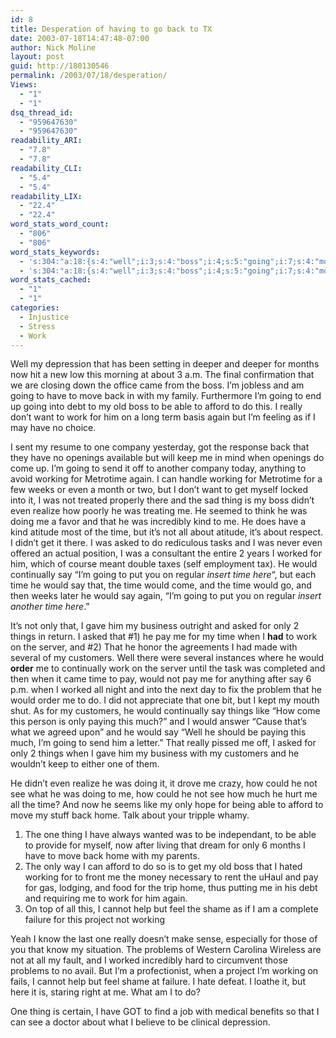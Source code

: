 ```yaml
---
id: 8
title: Desperation of having to go back to TX
date: 2003-07-18T14:47:48-07:00
author: Nick Moline
layout: post
guid: http://180130546
permalink: /2003/07/18/desperation/
Views:
  - "1"
  - "1"
dsq_thread_id:
  - "959647630"
  - "959647630"
readability_ARI:
  - "7.8"
  - "7.8"
readability_CLI:
  - "5.4"
  - "5.4"
readability_LIX:
  - "22.4"
  - "22.4"
word_stats_word_count:
  - "806"
  - "806"
word_stats_keywords:
  - 's:304:"a:18:{s:4:"well";i:3;s:4:"boss";i:4;s:5:"going";i:7;s:4:"move";i:3;s:4:"able";i:3;s:6:"afford";i:3;s:6:"really";i:3;s:4:"work";i:4;s:4:"come";i:3;s:7:"working";i:5;s:5:"thing";i:3;s:4:"time";i:9;s:5:"asked";i:4;s:6:"worked";i:3;s:11:"continually";i:3;s:6:"things";i:3;s:9:"customers";i:3;s:4:"home";i:3;}";'
  - 's:304:"a:18:{s:4:"well";i:3;s:4:"boss";i:4;s:5:"going";i:7;s:4:"move";i:3;s:4:"able";i:3;s:6:"afford";i:3;s:6:"really";i:3;s:4:"work";i:4;s:4:"come";i:3;s:7:"working";i:5;s:5:"thing";i:3;s:4:"time";i:9;s:5:"asked";i:4;s:6:"worked";i:3;s:11:"continually";i:3;s:6:"things";i:3;s:9:"customers";i:3;s:4:"home";i:3;}";'
word_stats_cached:
  - "1"
  - "1"
categories:
  - Injustice
  - Stress
  - Work
---
```

Well my depression that has been setting in deeper and deeper for months now hit a new low this morning at about 3 a.m. The final confirmation that we are closing down the office came from the boss. I&#8217;m jobless and am going to have to move back in with my family. Furthermore I&#8217;m going to end up going into debt to my old boss to be able to afford to do this. I really don&#8217;t want to work for him on a long term basis again but I&#8217;m feeling as if I may have no choice.

I sent my resume to one company yesterday, got the response back that they have no openings available but will keep me in mind when openings do come up. I&#8217;m going to send it off to another company today, anything to avoid working for Metrotime again. I can handle working for Metrotime for a few weeks or even a month or two, but I don&#8217;t want to get myself locked into it, I was not treated properly there and the sad thing is my boss didn&#8217;t even realize how poorly he was treating me. He seemed to think he was doing me a favor and that he was incredibly kind to me. He does have a kind atitude most of the time, but it&#8217;s not all about atitude, it&#8217;s about respect. I didn&#8217;t get it there. I was asked to do rediculous tasks and I was never even offered an actual position, I was a consultant the entire 2 years I worked for him, which of course meant double taxes (self employment tax). He would continually say &#8220;I&#8217;m going to put you on regular _insert time here_&#8220;, but each time he would say that, the time would come, and the time would go, and then weeks later he would say again, &#8220;I&#8217;m going to put you on regular _insert another time here_.&#8221;

It&#8217;s not only that, I gave him my business outright and asked for only 2 things in return. I asked that #1) he pay me for my time when I **had** to work on the server, and #2) That he honor the agreements I had made with several of my customers. Well there were several instances where he would **order** me to continually work on the server until the task was completed and then when it came time to pay, would not pay me for anything after say 6 p.m. when I worked all night and into the next day to fix the problem that he would order me to do. I did not appreciate that one bit, but I kept my mouth shut. As for my customers, he would continually say things like &#8220;How come this person is only paying this much?&#8221; and I would answer &#8220;Cause that&#8217;s what we agreed upon&#8221; and he would say &#8220;Well he should be paying this much, I&#8217;m going to send him a letter.&#8221; That really pissed me off, I asked for only 2 things when I gave him my business with my customers and he wouldn&#8217;t keep to either one of them.

He didn&#8217;t even realize he was doing it, it drove me crazy, how could he not see what he was doing to me, how could he not see how much he hurt me all the time? And now he seems like my only hope for being able to afford to move my stuff back home. Talk about your tripple whamy.

  1. The one thing I have always wanted was to be independant, to be able to provide for myself, now after living that dream for only 6 months I have to move back home with my parents.
  2. The only way I can afford to do so is to get my old boss that I hated working for to front me the money necessary to rent the uHaul and pay for gas, lodging, and food for the trip home, thus putting me in his debt and requiring me to work for him again.
  3. On top of all this, I cannot help but feel the shame as if I am a complete failure for this project not working

Yeah I know the last one really doesn&#8217;t make sense, especially for those of you that know my situation. The problems of Western Carolina Wireless are not at all my fault, and I worked incredibly hard to circumvent those problems to no avail. But I&#8217;m a profectionist, when a project I&#8217;m working on fails, I cannot help but feel shame at failure. I hate defeat. I loathe it, but here it is, staring right at me. What am I to do?

One thing is certain, I have GOT to find a job with medical benefits so that I can see a doctor about what I believe to be clinical depression.